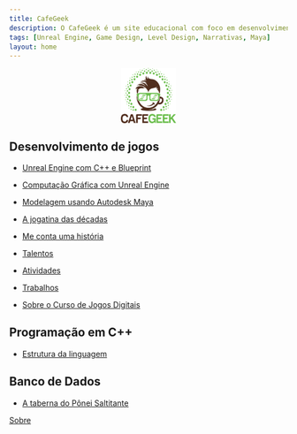 ```yaml
---
title: CafeGeek
description: O CafeGeek é um site educacional com foco em desenvolvimento de jogos digitais e as disciplinas que orbitam este fantástico mundo.
tags: [Unreal Engine, Game Design, Level Design, Narrativas, Maya]
layout: home
---
```


<p align="center">
<img align="center" width="100" height="100" src="imagens/cafegeek_small.webp" alt="Logo cafegeek_small" title="CafeGeek">
</p>

## Desenvolvimento de jogos

- [Unreal Engine com C++ e Blueprint](https://cafegeek.eti.br/unreal-engine-c+-+-e-blueprint/index.html)

- [Computação Gráfica com Unreal Engine](computacao-grafica/index.html)

- [Modelagem usando Autodesk Maya](modelagem-usando-autodesk-maya/index.html)

- [A jogatina das décadas](a_jogatina_das_decadas/index.html)

- [Me conta uma história](me_conte_uma_historia/index.html)

- [Talentos](trabalhos/jogos_digitais_talentos.drawio.html)

- [Atividades](trabalhos/jogos_digitais_atividades.drawio.html)

<!--- [Porque eu amo Game Design](porque_eu_amo_game_design/index.html)   -->

- [Trabalhos](trabalhos/index.html)

- [Sobre o Curso de Jogos Digitais](sobre_o_curso_jogos_digitais.html)

## Programação em C++

- [Estrutura da linguagem](cpp/index.html)  

## Banco de Dados

- [A taberna do Pônei Saltitante](a_taberna_ponei_saltitante/index.html)
<!-- - [Segurança com Oracle](#)-->
<!-- - [Consultas analíticas usando Rank](#)    -->

[Sobre](about.html)
